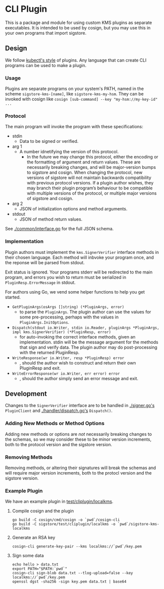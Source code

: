 # CLI Plugin

This is a package and module for using custom KMS plugins as separate executables. 
It is intended to be used by cosign, but you may use this in your own programs that import sigstore.

## Design

We follow [kubectl's style](https://kubernetes.io/docs/tasks/extend-kubectl/kubectl-plugins/#writing-kubectl-plugins) of plugins. Any language that can create CLI programs can be used to make a plugin.

### Usage

Plugins are separate programs on your system's PATH, named in the scheme `sigstore-kms-[name]`, like `sigstore-kms-my-hsm`. They can be invoked with cosign like `cosign [sub-command] --key "my-hsm://my-key-id" ...
`

### Protocol

The main program will invoke the program with these specifications:

* stdin
  * Data to be signed or verified.
* arg 1
  * A number idnetifying the version of this protocol.
    * In the future we may change this protocol, either the encoding or the formatting of argument and return values.
    These are necessarily breaking changes, and will be major-version bumps to sigstore and cosign.
    When changing the protocol, new versions of sigstore will not maintain backwards compatibility with
    previous protocol versions. If a plugin author wishes, they may branch their plugin program’s behaviour
    to be compatible with multiple versions of the protocol, or multiple major versions of sigstore and cosign.
* arg 2
  * JSON of initialization options and method arguments.
* stdout
  * JSON of method return values.

See [./common/interface.go](./common/interface.go) for the full JSON schema.

### Implementation

Plugin authors must implement the `kms.SignerVerifier` interface methods in their chosen language. Each method will inbvoke your program once, and the reponse will be parsed from stdout. 

Exit status is ignored. Your programs stderr will be redirected to the main program, and errors you wish to return must be serialized in `PluginResp.ErrorMessage` in stdout.

For authors using Go, we vend some helper functions to help you get started.

* `GetPluginArgs(osArgs []string) (*PluginArgs, error)`
  * to parse the `PluginArgs`. The plugin author can use the values for some pre-processing, perhaps with the values in `PluginArgs.InitOptions`.
* `Dispatch(stdout io.Writer, stdin io.Reader, pluginArgs *PluginArgs, impl kms.SignerVerifier) (*PluginResp, error)`
  * for auto-invoking the correct interface methods, given an implementation. stdin will be the message argument for the methods that sign and verify data. The plugin author may do post-processing with the returned PluginResp.
* `WriteResponse(wr io.Writer, resp *PluginResp) error`
  * , should the author wish to construct and return their own PluginResp and exit.
* `WriteErrorResponse(wr io.Writer, err error) error`
  * , should the author simply send an error message and exit.

## Development

Changes to the `SignerVerifier` interface are to be handled in [./signer.go's](./signer.go) `PluginClient` and [./handler/dispatch.go's](./handler/dispatch.go) `Dispatch()`.

### Adding New Methods or Method Options

Adding new methods or options are *not* necessarily breaking changes to the schemas, so we may consider these to be minor version increments, both to the protocol version and the sigstore version.

### Removing Methods

Removing methods, or altering their signatures will break the schemas and will require major version increments, both to the protocl version and the sigstore version.

### Example Plugin

We have an example plugin in [test/cliplugin/localkms](../../../.././test/cliplugin/localkms).

1. Compile cosign and the plugin

    ```
    go build -C cosign/cmd/cosign -o `pwd`/cosign-cli
    go build -C sigstore/test/cliplugin/localkms -o `pwd`/sigstore-kms-localkms
    ```

2. Generate an RSA key

    ```
    cosign-cli generate-key-pair --kms localkms://`pwd`/key.pem
    ```

3. Sign some data

    ```
    echo hello > data.txt
    export PATH="$PATH:`pwd`"
    cosign-cli sign-blob data.txt --tlog-upload=false --key localkms://`pwd`/key.pem
    openssl dgst -sha256 -sign key.pem data.txt | base64
    ```